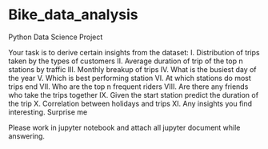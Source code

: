 # Bike_data_analysis
Python Data Science Project


Your task is to derive certain insights from the dataset:
I. Distribution of trips taken by the types of customers
II. Average duration of trip of the top n stations by traffic
III. Monthly breakup of trips
IV. What is the busiest day of the year
V. Which is best performing station
VI. At which stations do most trips end
VII. Who are the top n frequent riders
VIII. Are there any friends who take the trips together
IX. Given the start station predict the duration of the trip
X. Correlation between holidays and trips
XI. Any insights you find interesting. Surprise me

Please work in jupyter notebook and attach all jupyter document while answering.
